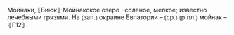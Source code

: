 ---
---

Мойнаки, ⟦Биюк⟧-Мойнакское озеро
: соленое, мелкое; известно лечебными грязями. На ⦅зап.⦆ окраине Евпатории – ⦅ср.⦆ ⦅р.пл.⦆ мойнак – ⦃Г12⦄.
